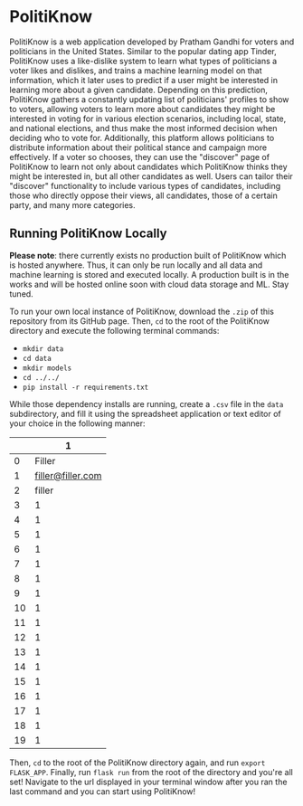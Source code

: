 # PolitiKnow
PolitiKnow is a web application developed by Pratham Gandhi for voters and politicians in the United States.
Similar to the popular dating app Tinder, PolitiKnow uses a like-dislike system to learn what types of
politicians a voter likes and dislikes, and trains a machine learning model on that information, which it
later uses to predict if a user might be interested in learning more about a given candidate. Depending on this
prediction, PolitiKnow gathers a constantly updating list of politicians' profiles to show to voters, allowing
voters to learn more about candidates they might be interested in voting for in various election scenarios,
including local, state, and national elections, and thus make the most informed decision when deciding who to
vote for. Additionally, this platform allows politicians to distribute information about their political stance
and campaign more effectively. If a voter so chooses, they can use the "discover" page of PolitiKnow to learn not
only about candidates which PolitiKnow thinks they might be interested in, but all other candidates as well. Users
can tailor their "discover" functionality to include various types of candidates, including those who directly oppose
their views, all candidates, those of a certain party, and many more categories.
## Running PolitiKnow Locally
**Please note**: there currently exists no production built of PolitiKnow which is hosted anywhere. Thus, it can only be run
locally and all data and machine learning is stored and executed locally. A production built is in the works and will be
hosted online soon with cloud data storage and ML. Stay tuned.


To run your own local instance of PolitiKnow, download the `.zip` of this repository from its GitHub page. Then,
`cd` to the root of the PolitiKnow directory and execute the following terminal commands:
- `mkdir data`
- `cd data`
- `mkdir models`
- `cd ../../`
- `pip install -r requirements.txt`

While those dependency installs are running, create a `.csv` file in the `data` subdirectory, and fill it using the spreadsheet application or text
editor of your choice in the following manner:

|    | 1                 |
|----|-------------------|
| 0  | Filler            |
| 1  | filler@filler.com |
| 2  | filler            |
| 3  | 1                 |
| 4  | 1                 |
| 5  | 1                 |
| 6  | 1                 |
| 7  | 1                 |
| 8  | 1                 |
| 9  | 1                 |
| 10 | 1                 |
| 11 | 1                 |
| 12 | 1                 |
| 13 | 1                 |
| 14 | 1                 |
| 15 | 1                 |
| 16 | 1                 |
| 17 | 1                 |
| 18 | 1                 |
| 19 | 1                 |

Then, `cd` to the root of the PolitiKnow directory again, and run `export FLASK_APP`. Finally, run `flask run` from the root of the directory and you're all set!
Navigate to the url displayed in your terminal window after you ran the last command and you can start using PolitiKnow!

